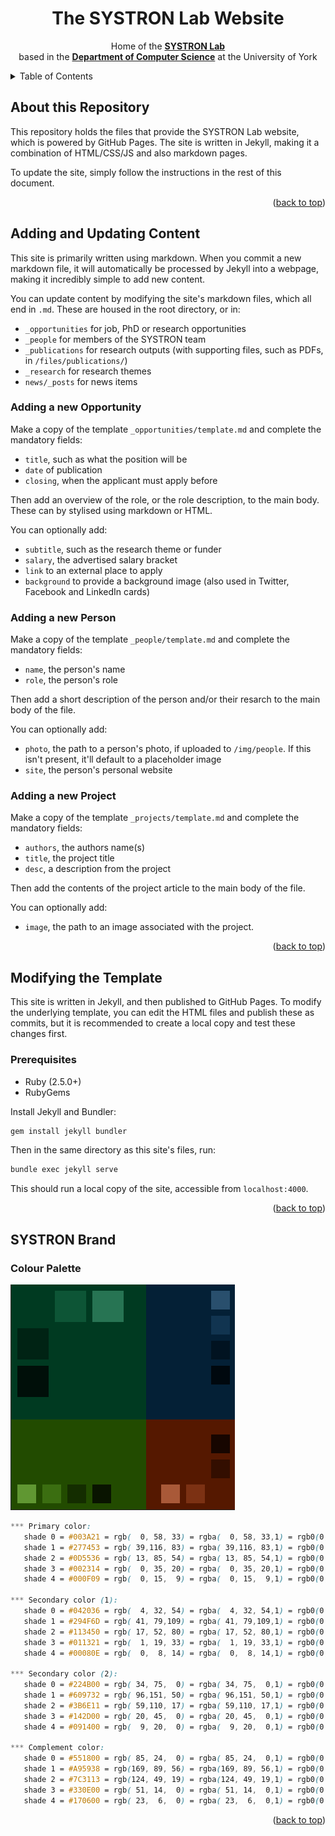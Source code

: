 <a name="readme-top"></a>

<!-- PROJECT DETAILS -->
<div align="center">

  <h1 align="center">The SYSTRON Lab Website</h1>

  <p align="center">
    Home of the <a href="https://systronlab.github.io"><strong>SYSTRON Lab</strong></a>
    <br />
    based in the <a href="https://www.cs.york.ac.uk/"><strong>Department of Computer Science</strong></a> at the University of York
  </p>
</div>



<!-- TABLE OF CONTENTS -->
<details>
  <summary>Table of Contents</summary>
  <ol>
    <li>
      <a href="#about-this-repository">About this Repository</a>
    </li>
    <li>
      <a href="#adding-and-updating-content">Adding and Updating Content</a>
      <ul>
        <li><a href="#adding-a-new-opportunity">Adding a new Opportunity</a></li>
        <li><a href="#adding-a-new-person">Adding a new Person</a></li>
      </ul>
    </li>
    <li>
      <a href="#modifying-the-template">Modifying the Template</a>
      <ul>
        <li><a href="#prerequisites">Prerequisites</a></li>
      </ul>
    </li>
    <li>
      <a href="#systron-brand">SYSTRON Brand</a>
    </li>
  </ol>
</details>



<!-- ABOUT THIS REPOSITORY -->
## About this Repository

This repository holds the files that provide the SYSTRON Lab website, which is powered by GitHub Pages. The site is written in Jekyll, making it a combination of HTML/CSS/JS and also markdown pages.

To update the site, simply follow the instructions in the rest of this document.

<p align="right">(<a href="#readme-top">back to top</a>)</p>



<!-- ADDING AND UPDATING CONTENT -->
## Adding and Updating Content

This site is primarily written using markdown. When you commit a new markdown file, it will automatically be processed by Jekyll into a webpage, making it incredibly simple to add new content.

You can update content by modifying the site's markdown files, which all end in `.md`. These are housed in the root directory, or in:

- `_opportunities` for job, PhD or research opportunities
- `_people` for members of the SYSTRON team
- `_publications` for research outputs (with supporting files, such as PDFs, in `/files/publications/`)
- `_research` for research themes
- `news/_posts` for news items

### Adding a new Opportunity

Make a copy of the template `_opportunities/template.md` and complete the mandatory fields:

- `title`, such as what the position will be
- `date` of publication
- `closing`, when the applicant must apply before

Then add an overview of the role, or the role description, to the main body. These can by stylised using markdown or HTML.

You can optionally add:

- `subtitle`, such as the research theme or funder
- `salary`, the advertised salary bracket
- `link` to an external place to apply
- `background` to provide a background image (also used in Twitter, Facebook and LinkedIn cards)

### Adding a new Person

Make a copy of the template `_people/template.md` and complete the mandatory fields:

- `name`, the person's name
- `role`, the person's role

Then add a short description of the person and/or their resarch to the main body of the file.

You can optionally add:

- `photo`, the path to a person's photo, if uploaded to `/img/people`. If this isn't present, it'll default to a placeholder image
- `site`, the person's personal website


### Adding a new Project

Make a copy of the template `_projects/template.md` and complete the mandatory fields:
 - `authors`, the authors name(s)
 - `title`, the project title
 - `desc`, a description from the project

 Then add the contents of the project article to the main body of the file.

You can optionally add:
 - `image`, the path to an image associated with the project.

<p align="right">(<a href="#readme-top">back to top</a>)</p>

<!-- MODIFYING THE TEMPLATE -->
## Modifying the Template

This site is written in Jekyll, and then published to GitHub Pages. To modify the underlying template, you can edit the HTML files and publish these as commits, but it is recommended to create a local copy and test these changes first.

### Prerequisites

- Ruby (2.5.0+)
- RubyGems

Install Jekyll and Bundler:

```bash
gem install jekyll bundler
```

Then in the same directory as this site's files, run:

```bash
bundle exec jekyll serve
```

This should run a local copy of the site, accessible from `localhost:4000`.

<p align="right">(<a href="#readme-top">back to top</a>)</p>

<!-- SYSTRON BRAND -->
## SYSTRON Brand

### Colour Palette

![SYSTRON Colour Palette](img/colours.png)

```css
*** Primary color:
   shade 0 = #003A21 = rgb(  0, 58, 33) = rgba(  0, 58, 33,1) = rgb0(0,0.227,0.129)
   shade 1 = #277453 = rgb( 39,116, 83) = rgba( 39,116, 83,1) = rgb0(0.153,0.455,0.325)
   shade 2 = #0D5536 = rgb( 13, 85, 54) = rgba( 13, 85, 54,1) = rgb0(0.051,0.333,0.212)
   shade 3 = #002314 = rgb(  0, 35, 20) = rgba(  0, 35, 20,1) = rgb0(0,0.137,0.078)
   shade 4 = #000F09 = rgb(  0, 15,  9) = rgba(  0, 15,  9,1) = rgb0(0,0.059,0.035)

*** Secondary color (1):
   shade 0 = #042036 = rgb(  4, 32, 54) = rgba(  4, 32, 54,1) = rgb0(0.016,0.125,0.212)
   shade 1 = #294F6D = rgb( 41, 79,109) = rgba( 41, 79,109,1) = rgb0(0.161,0.31,0.427)
   shade 2 = #113450 = rgb( 17, 52, 80) = rgba( 17, 52, 80,1) = rgb0(0.067,0.204,0.314)
   shade 3 = #011321 = rgb(  1, 19, 33) = rgba(  1, 19, 33,1) = rgb0(0.004,0.075,0.129)
   shade 4 = #00080E = rgb(  0,  8, 14) = rgba(  0,  8, 14,1) = rgb0(0,0.031,0.055)

*** Secondary color (2):
   shade 0 = #224B00 = rgb( 34, 75,  0) = rgba( 34, 75,  0,1) = rgb0(0.133,0.294,0)
   shade 1 = #609732 = rgb( 96,151, 50) = rgba( 96,151, 50,1) = rgb0(0.376,0.592,0.196)
   shade 2 = #3B6E11 = rgb( 59,110, 17) = rgba( 59,110, 17,1) = rgb0(0.231,0.431,0.067)
   shade 3 = #142D00 = rgb( 20, 45,  0) = rgba( 20, 45,  0,1) = rgb0(0.078,0.176,0)
   shade 4 = #091400 = rgb(  9, 20,  0) = rgba(  9, 20,  0,1) = rgb0(0.035,0.078,0)

*** Complement color:
   shade 0 = #551800 = rgb( 85, 24,  0) = rgba( 85, 24,  0,1) = rgb0(0.333,0.094,0)
   shade 1 = #A95938 = rgb(169, 89, 56) = rgba(169, 89, 56,1) = rgb0(0.663,0.349,0.22)
   shade 2 = #7C3113 = rgb(124, 49, 19) = rgba(124, 49, 19,1) = rgb0(0.486,0.192,0.075)
   shade 3 = #330E00 = rgb( 51, 14,  0) = rgba( 51, 14,  0,1) = rgb0(0.2,0.055,0)
   shade 4 = #170600 = rgb( 23,  6,  0) = rgba( 23,  6,  0,1) = rgb0(0.09,0.024,0)
```

<p align="right">(<a href="#readme-top">back to top</a>)</p>